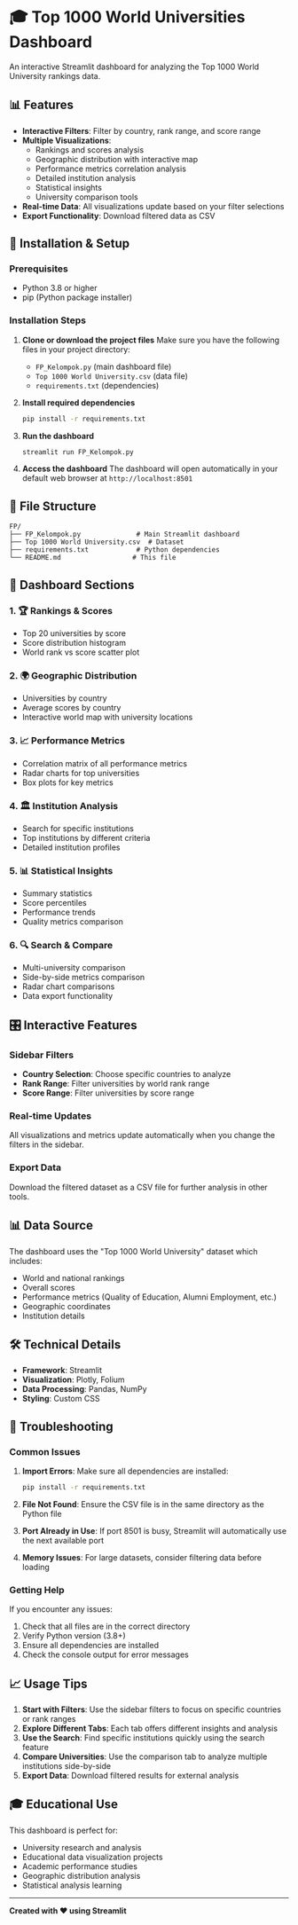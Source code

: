 # 🎓 Top 1000 World Universities Dashboard

An interactive Streamlit dashboard for analyzing the Top 1000 World University rankings data.

## 📊 Features

- **Interactive Filters**: Filter by country, rank range, and score range
- **Multiple Visualizations**: 
  - Rankings and scores analysis
  - Geographic distribution with interactive map
  - Performance metrics correlation analysis
  - Detailed institution analysis
  - Statistical insights
  - University comparison tools
- **Real-time Data**: All visualizations update based on your filter selections
- **Export Functionality**: Download filtered data as CSV

## 🚀 Installation & Setup

### Prerequisites
- Python 3.8 or higher
- pip (Python package installer)

### Installation Steps

1. **Clone or download the project files**
   Make sure you have the following files in your project directory:
   - `FP_Kelompok.py` (main dashboard file)
   - `Top 1000 World University.csv` (data file)
   - `requirements.txt` (dependencies)

2. **Install required dependencies**
   ```bash
   pip install -r requirements.txt
   ```

3. **Run the dashboard**
   ```bash
   streamlit run FP_Kelompok.py
   ```

4. **Access the dashboard**
   The dashboard will open automatically in your default web browser at `http://localhost:8501`

## 📁 File Structure

```
FP/
├── FP_Kelompok.py              # Main Streamlit dashboard
├── Top 1000 World University.csv  # Dataset
├── requirements.txt            # Python dependencies
└── README.md                  # This file
```

## 🎯 Dashboard Sections

### 1. 🏆 Rankings & Scores
- Top 20 universities by score
- Score distribution histogram
- World rank vs score scatter plot

### 2. 🌍 Geographic Distribution
- Universities by country
- Average scores by country
- Interactive world map with university locations

### 3. 📈 Performance Metrics
- Correlation matrix of all performance metrics
- Radar charts for top universities
- Box plots for key metrics

### 4. 🏛️ Institution Analysis
- Search for specific institutions
- Top institutions by different criteria
- Detailed institution profiles

### 5. 📊 Statistical Insights
- Summary statistics
- Score percentiles
- Performance trends
- Quality metrics comparison

### 6. 🔍 Search & Compare
- Multi-university comparison
- Side-by-side metrics comparison
- Radar chart comparisons
- Data export functionality

## 🎛️ Interactive Features

### Sidebar Filters
- **Country Selection**: Choose specific countries to analyze
- **Rank Range**: Filter universities by world rank range
- **Score Range**: Filter universities by score range

### Real-time Updates
All visualizations and metrics update automatically when you change the filters in the sidebar.

### Export Data
Download the filtered dataset as a CSV file for further analysis in other tools.

## 📊 Data Source

The dashboard uses the "Top 1000 World University" dataset which includes:
- World and national rankings
- Overall scores
- Performance metrics (Quality of Education, Alumni Employment, etc.)
- Geographic coordinates
- Institution details

## 🛠️ Technical Details

- **Framework**: Streamlit
- **Visualization**: Plotly, Folium
- **Data Processing**: Pandas, NumPy
- **Styling**: Custom CSS

## 🐛 Troubleshooting

### Common Issues

1. **Import Errors**: Make sure all dependencies are installed:
   ```bash
   pip install -r requirements.txt
   ```

2. **File Not Found**: Ensure the CSV file is in the same directory as the Python file

3. **Port Already in Use**: If port 8501 is busy, Streamlit will automatically use the next available port

4. **Memory Issues**: For large datasets, consider filtering data before loading

### Getting Help

If you encounter any issues:
1. Check that all files are in the correct directory
2. Verify Python version (3.8+)
3. Ensure all dependencies are installed
4. Check the console output for error messages

## 📈 Usage Tips

1. **Start with Filters**: Use the sidebar filters to focus on specific countries or rank ranges
2. **Explore Different Tabs**: Each tab offers different insights and analysis
3. **Use the Search**: Find specific institutions quickly using the search feature
4. **Compare Universities**: Use the comparison tab to analyze multiple institutions side-by-side
5. **Export Data**: Download filtered results for external analysis

## 🎓 Educational Use

This dashboard is perfect for:
- University research and analysis
- Educational data visualization projects
- Academic performance studies
- Geographic distribution analysis
- Statistical analysis learning

---

**Created with ❤️ using Streamlit** 